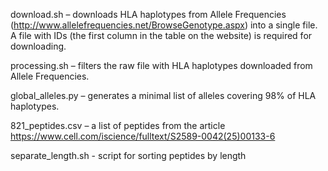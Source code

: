 download.sh – downloads HLA haplotypes from Allele Frequencies (http://www.allelefrequencies.net/BrowseGenotype.aspx) into a single file. A file with IDs (the first column in the table on the website) is required for downloading.

processing.sh – filters the raw file with HLA haplotypes downloaded from Allele Frequencies.

global_alleles.py – generates a minimal list of alleles covering 98% of HLA haplotypes.

821_peptides.csv – a list of peptides from the article https://www.cell.com/iscience/fulltext/S2589-0042(25)00133-6

separate_length.sh - script for sorting peptides by length
